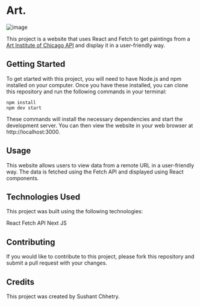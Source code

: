 # Art.

![image](https://user-images.githubusercontent.com/60019004/224583440-9c54eb9f-b1a5-4ee6-9986-5b7174f3f9d7.png)

This project is a website that uses React and Fetch to get paintings from a [Art Institute of Chicago API](https://api.artic.edu/docs/) and display it in a user-friendly way.

## Getting Started
To get started with this project, you will need to have Node.js and npm installed on your computer. Once you have these installed, you can clone this repository and run the following commands in your terminal:
```
npm install
npm dev start
```
These commands will install the necessary dependencies and start the development server. You can then view the website in your web browser at http://localhost:3000.

## Usage
This website allows users to view data from a remote URL in a user-friendly way. The data is fetched using the Fetch API and displayed using React components.

## Technologies Used
This project was built using the following technologies:

React
Fetch API
Next JS

## Contributing
If you would like to contribute to this project, please fork this repository and submit a pull request with your changes.

## Credits
This project was created by Sushant Chhetry.
